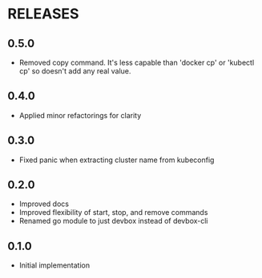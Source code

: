 # RELEASES

## 0.5.0

- Removed copy command. It's less capable than 'docker cp' or 'kubectl cp' so
  doesn't add any real value.
  
## 0.4.0

- Applied minor refactorings for clarity

## 0.3.0

- Fixed panic when extracting cluster name from kubeconfig

## 0.2.0

- Improved docs
- Improved flexibility of start, stop, and remove commands
- Renamed go module to just devbox instead of devbox-cli

## 0.1.0

- Initial implementation
